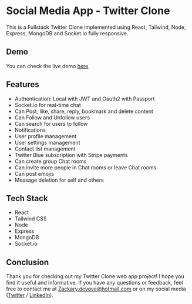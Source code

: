 <h1> Social Media App - Twitter Clone </h1>

This is a Fullstack Twitter Clone implemented using React, Tailwind, Node, Express, MongoDB and Socket.io fully responsive.

<h2> Demo </h2>
You can check the live demo <a href="https://social-media-app-ruby.vercel.app/">here</a>

<h2> Features </h2>

<ul>
<li>Authentication: Local with JWT and Oauth2 with Passport</li>
<li>Socket.io for real-time chat</li>
<li>Can Post, like, share, reply, bookmark and delete content</li>
<li>Can Follow and Unfollow users</li>
<li>Can search for users to follow</li>
<li>Notifications</li>
<li>User profile management</li>
<li>User settings management</li>
<li>Contact list management</li>
<li>Twitter Blue subscription with Stripe payments</li>
<li>Can create group Chat rooms</li>
<li>Can invite more people in Chat rooms or leave Chat rooms</li>
<li>Can post emojis</li>
<li>Message deletion for self and others</li>

</ul>


<h2>Tech Stack</h2>
<ul>
<li>React</li>
<li>Tailwind CSS</li>
<li>Node</li>
<li>Express</li>
<li>MongoDB</li>
<li>Socket.io</li>
</ul>

<h2> Conclusion </h2>

Thank you for checking out my Twitter Clone web app project! I hope you find it useful and informative. If you have any questions or feedback, feel free to contact me at Zackary.devove@hotmail.com or on my social media (<a href='https://twitter.com/ZackaryDevove'>Twitter</a> / <a href='https://www.linkedin.com/in/zackarydevove/'>LinkedIn</a>).
